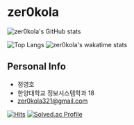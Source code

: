 # zer0kola


![zer0kola's GitHub stats](https://github-readme-stats.vercel.app/api?username=zer0kola&theme=dark&count_private=true)

![Top Langs](https://github-readme-stats.vercel.app/api/top-langs/?username=zer0kola&layout=compact&theme=dark&langs_count=4)
![zer0kola's wakatime stats](https://github-readme-stats.vercel.app/api/wakatime?username=zer0kola&theme=dark&layout=compact&langs_count=4)



##  Personal Info
- 정영호
- 한양대학교 정보시스템학과 18
- zer0kola321@gmail.com

[![Hits](https://hits.seeyoufarm.com/api/count/incr/badge.svg?url=https%3A%2F%2Fgithub.com%2Fzer0kola&count_bg=%2379C83D&title_bg=%23555555&icon=github.svg&icon_color=%23E7E7E7&title=hits&edge_flat=false)](https://hits.seeyoufarm.com)
[![Solved.ac Profile](http://mazassumnida.wtf/api/mini/generate_badge?boj=zer0kola)](https://solved.ac/zer0kola/)


